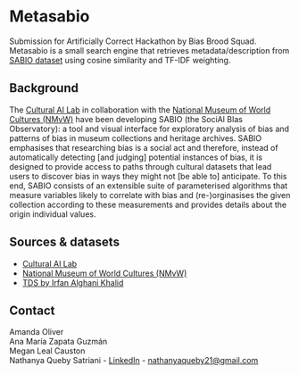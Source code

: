 # Metasabio
Submission for Artificially Correct Hackathon by Bias Brood Squad.<br>
Metasabio is a small search engine that retrieves metadata/description from [SABIO dataset](https://github.com/valevo/artificially_correct_challenge) using cosine similarity and TF-IDF weighting.

## Background
The [Cultural AI Lab](https://www.cultural-ai.nl/) in collaboration with the [National Museum of World Cultures (NMvW)](https://collectie.wereldculturen.nl/) have been developing SABIO (the SociAl BIas Observatory): a tool and visual interface for exploratory analysis of bias and patterns of bias in museum collections and heritage archives. SABIO emphasises that researching bias is a social act and therefore, instead of automatically detecting [and judging] potential instances of bias, it is designed to provide access to paths through cultural datasets that lead users to discover bias in ways they might not [be able to] anticipate. To this end, SABIO consists of an extensible suite of parameterised algorithms that measure variables likely to correlate with bias and (re-)orginasises the given collection according to these measurements and provides details about the origin individual values.

## Sources & datasets
* [Cultural AI Lab](https://www.cultural-ai.nl/)
* [National Museum of World Cultures (NMvW)](https://collectie.wereldculturen.nl/)
* [TDS by Irfan Alghani Khalid](https://towardsdatascience.com/create-a-simple-search-engine-using-python-412587619ff5)

## Contact
Amanda Oliver <br>
Ana María Zapata Guzmán <br>
Megan Leal Causton <br>
Nathanya Queby Satriani - [LinkedIn](https://www.linkedin.com/in/queby/) - nathanyaqueby21@gmail.com<br/>
